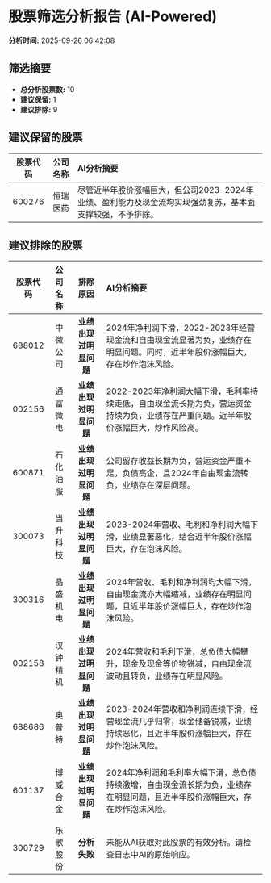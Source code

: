 # 股票筛选分析报告 (AI-Powered)

**分析时间:** 2025-09-26 06:42:08

## 筛选摘要

- **总分析股票数:** 10
- **建议保留:** 1
- **建议排除:** 9

## 建议保留的股票

| 股票代码 | 公司名称 | AI分析摘要 |
|:---:|:---:|:---|
| 600276 | 恒瑞医药 | 尽管近半年股价涨幅巨大，但公司2023-2024年业绩、盈利能力及现金流均实现强劲复苏，基本面支撑较强，不予排除。 |

## 建议排除的股票

| 股票代码 | 公司名称 | 排除原因 | AI分析摘要 |
|:---:|:---:|:---:|:---|
| 688012 | 中微公司 | **业绩出现过明显问题** | 2024年净利润下滑，2022-2023年经营现金流和自由现金流显著为负，业绩存在明显问题。同时，近半年股价涨幅巨大，存在炒作泡沫风险。 |
| 002156 | 通富微电 | **业绩出现过明显问题** | 2022-2023年净利润大幅下滑，毛利率持续走低，自由现金流长期为负，营运资金持续为负，业绩存在严重问题。近半年股价涨幅巨大，炒作风险高。 |
| 600871 | 石化油服 | **业绩出现过明显问题** | 公司留存收益长期为负，营运资金严重不足，负债高企，且2024年自由现金流转负，业绩存在深层问题。 |
| 300073 | 当升科技 | **业绩出现过明显问题** | 2023-2024年营收、毛利和净利润大幅下滑，业绩显著恶化，结合近半年股价涨幅巨大，存在泡沫风险。 |
| 300316 | 晶盛机电 | **业绩出现过明显问题** | 2024年营收、毛利和净利润均大幅下滑，自由现金流亦大幅缩减，业绩存在明显问题，且近半年股价涨幅巨大，存在炒作泡沫风险。 |
| 002158 | 汉钟精机 | **业绩出现过明显问题** | 2024年营收和毛利下滑，总负债大幅攀升，现金及现金等价物锐减，自由现金流波动且转负，业绩存在明显风险。 |
| 688686 | 奥普特 | **业绩出现过明显问题** | 2023-2024年营收和净利润连续下滑，经营现金流几乎归零，现金储备锐减，业绩持续恶化，且近半年股价涨幅巨大，存在炒作泡沫风险。 |
| 601137 | 博威合金 | **业绩出现过明显问题** | 2024年净利润和毛利率大幅下滑，总负债持续激增，自由现金流长期为负，业绩存在明显问题，且近半年股价涨幅巨大，存在炒作泡沫风险。 |
| 300729 | 乐歌股份 | **分析失败** | 未能从AI获取对此股票的有效分析。请检查日志中AI的原始响应。 |
